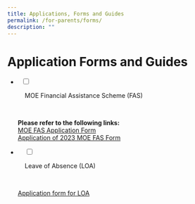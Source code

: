 ```yaml
---
title: Applications, Forms and Guides
permalink: /for-parents/forms/
description: ""
---
```

# **Application Forms and Guides**

<ul class="jekyllcodex_accordion">
<li>
  <input type="checkbox" id="accordion1">

    <label for="accordion1">MOE Financial Assistance Scheme (FAS)</label>

    <div>
			<p> <b>Please refer to the following links:</b><br>
			<a href="https://pasirrispri.moe.edu.sg/wp-content/uploads/2022/10/FAS-2023-Guidelines-for-School_edited.pdf">MOE FAS Application Form</a>	<br>
<a href="https://pasirrispri.moe.edu.sg/wp-content/uploads/2022/10/MOE-FAS_Form.pdf">Application of 2023 MOE FAS Form</a>
 </p>
				</div>
	</li>
	
<li>

    <input type="checkbox" id="accordion2">

    <label for="accordion2">Leave of Absence (LOA)</label>

    <div>
			<p> 
				<a href="https://go.gov.sg/prpsloaform">Application form for LOA</a>
 </p>
				</div>
	</li>